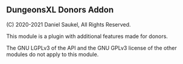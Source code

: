 ## DungeonsXL Donors Addon

(C) 2020-2021 Daniel Saukel, All Rights Reserved.

This module is a plugin with additional features made for donors.

The GNU LGPLv3 of the API and the GNU GPLv3 license of the other modules do not apply to this module.
